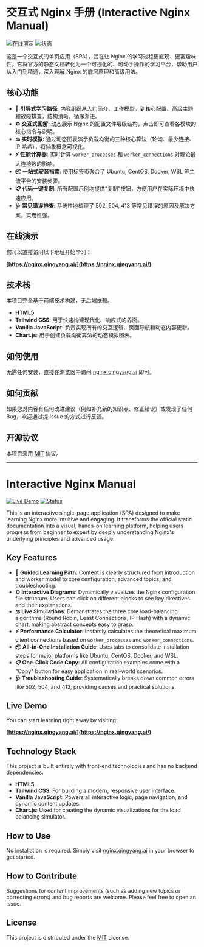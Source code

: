 # 交互式 Nginx 手册 (Interactive Nginx Manual)

[![在线演示](https://img.shields.io/badge/Live%20Demo-nginx.qingyang.ai-brightgreen?style=for-the-badge&logo=nginx)](https://nginx.qingyang.ai/)
[![状态](https://img.shields.io/badge/Status-Active-blue?style=for-the-badge)](https://nginx.qingyang.ai/)

这是一个交互式的单页应用（SPA），旨在让 Nginx 的学习过程更直观、更富趣味性。它将官方的静态文档转化为一个可视化的、可动手操作的学习平台，帮助用户从入门到精通，深入理解 Nginx 的底层原理和高级用法。

## 核心功能

- **🚀 引导式学习路径**: 内容组织从入门简介、工作模型，到核心配置、高级主题和故障排查，结构清晰，循序渐进。
- **⚙️ 交互式图解**: 动态展示 Nginx 的配置文件层级结构，点击即可查看各模块的核心指令与说明。
- **⚖️ 实时模拟**: 通过动态图表演示负载均衡的三种核心算法（轮询、最少连接、IP 哈希），将抽象概念可视化。
- **⚡️ 性能计算器**: 实时计算 `worker_processes` 和 `worker_connections` 对理论最大连接数的影响。
- **📦 一站式安装指南**: 使用标签页聚合了 Ubuntu, CentOS, Docker, WSL 等主流平台的安装步骤。
- **📋 代码一键复制**: 所有配置示例均提供“复制”按钮，方便用户在实际环境中快速应用。
- **🩺 常见错误排查**: 系统性地梳理了 502, 504, 413 等常见错误的原因及解决方案，实用性强。

## 在线演示

您可以直接访问以下地址开始学习：

**[https://nginx.qingyang.ai/](https://nginx.qingyang.ai/)**

## 技术栈

本项目完全基于前端技术构建，无后端依赖。

-   **HTML5**
-   **Tailwind CSS**: 用于快速构建现代化、响应式的界面。
-   **Vanilla JavaScript**: 负责实现所有的交互逻辑、页面导航和动态内容更新。
-   **Chart.js**: 用于创建负载均衡算法的动态模拟图表。

## 如何使用

无需任何安装，直接在浏览器中访问 [nginx.qingyang.ai](https://nginx.qingyang.ai/) 即可。

## 如何贡献

如果您对内容有任何改进建议（例如补充新的知识点、修正错误）或发现了任何 Bug，欢迎通过提 Issue 的方式进行反馈。

## 开源协议

本项目采用 [MIT](https://opensource.org/licenses/MIT) 协议。

---

# Interactive Nginx Manual

[![Live Demo](https://img.shields.io/badge/Live%20Demo-nginx.qingyang.ai-brightgreen?style=for-the-badge&logo=nginx)](https://nginx.qingyang.ai/)
[![Status](https://img.shields.io/badge/Status-Active-blue?style=for-the-badge)](https://nginx.qingyang.ai/)

This is an interactive single-page application (SPA) designed to make learning Nginx more intuitive and engaging. It transforms the official static documentation into a visual, hands-on learning platform, helping users progress from beginner to expert by deeply understanding Nginx's underlying principles and advanced usage.

## Key Features

- **🚀 Guided Learning Path**: Content is clearly structured from introduction and worker model to core configuration, advanced topics, and troubleshooting.
- **⚙️ Interactive Diagrams**: Dynamically visualizes the Nginx configuration file structure. Users can click on different blocks to see key directives and their explanations.
- **⚖️ Live Simulations**: Demonstrates the three core load-balancing algorithms (Round Robin, Least Connections, IP Hash) with a dynamic chart, making abstract concepts easy to grasp.
- **⚡️ Performance Calculator**: Instantly calculates the theoretical maximum client connections based on `worker_processes` and `worker_connections`.
- **📦 All-in-One Installation Guide**: Uses tabs to consolidate installation steps for major platforms like Ubuntu, CentOS, Docker, and WSL.
- **📋 One-Click Code Copy**: All configuration examples come with a "Copy" button for easy application in real-world scenarios.
- **🩺 Troubleshooting Guide**: Systematically breaks down common errors like 502, 504, and 413, providing causes and practical solutions.

## Live Demo

You can start learning right away by visiting:

**[https://nginx.qingyang.ai/](https://nginx.qingyang.ai/)**

## Technology Stack

This project is built entirely with front-end technologies and has no backend dependencies.

-   **HTML5**
-   **Tailwind CSS**: For building a modern, responsive user interface.
-   **Vanilla JavaScript**: Powers all interactive logic, page navigation, and dynamic content updates.
-   **Chart.js**: Used for creating the dynamic visualizations for the load balancing simulator.

## How to Use

No installation is required. Simply visit [nginx.qingyang.ai](https://nginx.qingyang.ai/) in your browser to get started.

## How to Contribute

Suggestions for content improvements (such as adding new topics or correcting errors) and bug reports are welcome. Please feel free to open an issue.

## License

This project is distributed under the [MIT](https://opensource.org/licenses/MIT) License.